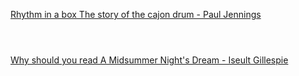 [Rhythm in a box The story of the cajon drum - Paul Jennings](https://www.bilibili.com/video/BV1Dk4y1q781?p=359)

```ad-note



```

[Why should you read A Midsummer Night's Dream - Iseult Gillespie](https://www.bilibili.com/video/BV1Dk4y1q781?p=360)